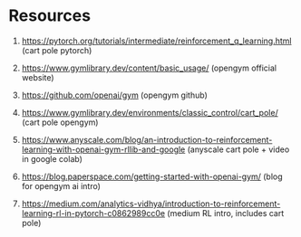 # Resources

1. https://pytorch.org/tutorials/intermediate/reinforcement_q_learning.html (cart pole pytorch)

2. https://www.gymlibrary.dev/content/basic_usage/ (opengym official website)

3. https://github.com/openai/gym (opengym github)

4. https://www.gymlibrary.dev/environments/classic_control/cart_pole/ (cart pole opengym)

5. https://www.anyscale.com/blog/an-introduction-to-reinforcement-learning-with-openai-gym-rllib-and-google (anyscale cart pole + video in google colab)

6. https://blog.paperspace.com/getting-started-with-openai-gym/ (blog for opengym ai intro)

7. https://medium.com/analytics-vidhya/introduction-to-reinforcement-learning-rl-in-pytorch-c0862989cc0e (medium RL intro, includes cart pole)